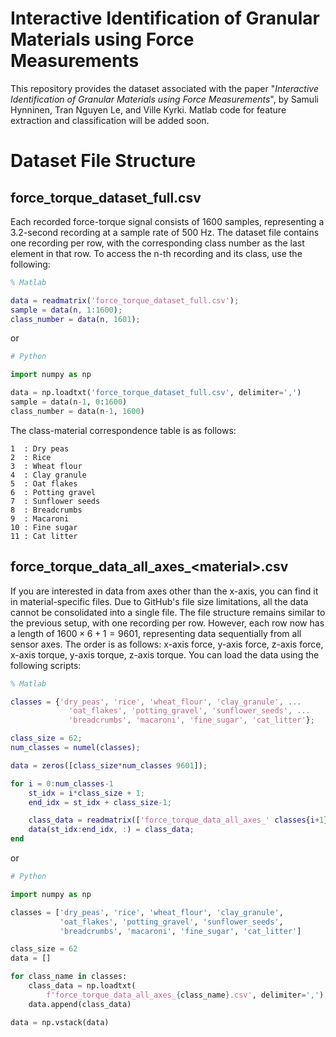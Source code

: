# Interactive Identification of Granular Materials using Force Measurements

This repository provides the dataset associated with the paper "_Interactive Identification of Granular Materials using Force Measurements_", by Samuli Hynninen, Tran Nguyen Le, and Ville Kyrki. Matlab code for feature extraction and classification will be added soon.

# Dataset File Structure
## force_torque_dataset_full.csv
Each recorded force-torque signal consists of 1600 samples, representing a 3.2-second recording at a sample rate of 500 Hz. The dataset file contains one recording per row, with the corresponding class number as the last element in that row. To access the n-th recording and its class, use the following:

```matlab
% Matlab

data = readmatrix('force_torque_dataset_full.csv');
sample = data(n, 1:1600);
class_number = data(n, 1601);
```
or

```python
# Python

import numpy as np

data = np.loadtxt('force_torque_dataset_full.csv', delimiter=',')
sample = data(n-1, 0:1600)
class_number = data(n-1, 1600)
```

The class-material correspondence table is as follows:

```
1  : Dry peas
2  : Rice
3  : Wheat flour
4  : Clay granule
5  : Oat flakes
6  : Potting gravel
7  : Sunflower seeds
8  : Breadcrumbs
9  : Macaroni
10 : Fine sugar
11 : Cat litter
```
## force_torque_data_all_axes_\<material\>.csv
If you are interested in data from axes other than the x-axis, you can find it in material-specific files. Due to GitHub's file size limitations, all the data cannot be consolidated into a single file. The file structure remains similar to the previous setup, with one recording per row. However, each row now has a length of $1600 \times 6 + 1 = 9601$, representing data sequentially from all sensor axes. The order is as follows: x-axis force, y-axis force, z-axis force, x-axis torque, y-axis torque, z-axis torque. You can load the data using the following scripts:
```matlab
% Matlab

classes = {'dry_peas', 'rice', 'wheat_flour', 'clay_granule', ...
             'oat_flakes', 'potting_gravel', 'sunflower_seeds', ...
             'breadcrumbs', 'macaroni', 'fine_sugar', 'cat_litter'};

class_size = 62;
num_classes = numel(classes);

data = zeros([class_size*num_classes 9601]);

for i = 0:num_classes-1
    st_idx = i*class_size + 1;
    end_idx = st_idx + class_size-1;

    class_data = readmatrix(['force_torque_data_all_axes_' classes{i+1} '.csv']);
    data(st_idx:end_idx, :) = class_data;
end
```
or
```python
# Python

import numpy as np

classes = ['dry_peas', 'rice', 'wheat_flour', 'clay_granule',
           'oat_flakes', 'potting_gravel', 'sunflower_seeds',
           'breadcrumbs', 'macaroni', 'fine_sugar', 'cat_litter']

class_size = 62
data = []

for class_name in classes:
    class_data = np.loadtxt(
        f'force_torque_data_all_axes_{class_name}.csv', delimiter=',')
    data.append(class_data)

data = np.vstack(data)

```


